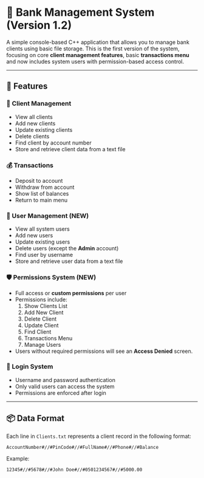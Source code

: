 # 🏦 Bank Management System (Version 1.2)

A simple console-based C++ application that allows you to manage bank clients using basic file storage. This is the first version of the system, focusing on core **client management features**, basic **transactions menu** and now includes system users with permission-based access control.

---

## 📌 Features

### 👥 Client Management
- View all clients  
- Add new clients  
- Update existing clients  
- Delete clients  
- Find client by account number  
- Store and retrieve client data from a text file  

### 💰 Transactions
- Deposit to account  
- Withdraw from account  
- Show list of balances  
- Return to main menu  

### 🔑 User Management (NEW)
- View all system users  
- Add new users  
- Update existing users  
- Delete users (except the **Admin** account)  
- Find user by username  
- Store and retrieve user data from a text file  

### 🛡 Permissions System (NEW)
- Full access or **custom permissions** per user  
- Permissions include:
  1. Show Clients List  
  2. Add New Client  
  3. Delete Client  
  4. Update Client  
  5. Find Client  
  6. Transactions Menu  
  7. Manage Users  
- Users without required permissions will see an **Access Denied** screen.

### 🔐 Login System
- Username and password authentication  
- Only valid users can access the system  
- Permissions are enforced after login

---

## 📦 Data Format

Each line in `Clients.txt` represents a client record in the following format:

```
AccountNumber#//#PinCode#//#FullName#//#Phone#//#Balance
```

Example:
```
12345#//#5678#//#John Doe#//#0501234567#//#5000.00
```
